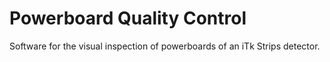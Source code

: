 # Powerboard Quality Control

Software for the visual inspection of powerboards of an iTk Strips detector.
